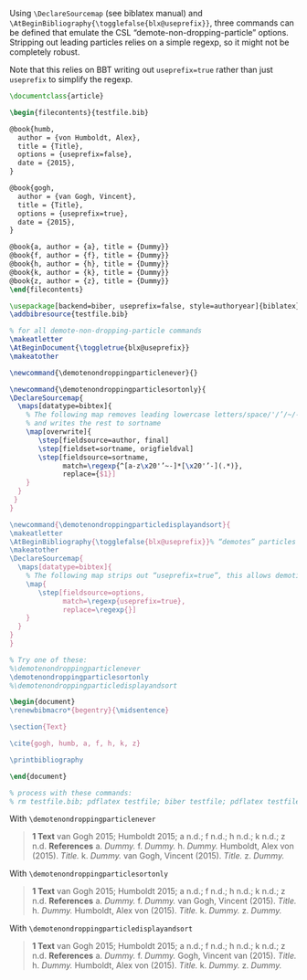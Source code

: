 Using `\DeclareSourcemap` (see biblatex manual) and `\AtBeginBibliography{\togglefalse{blx@useprefix}}`, three commands can be defined that emulate the CSL “demote-non-dropping-particle” options. Stripping out leading particles relies on a simple regexp, so it might not be completely robust.

Note that this relies on BBT writing out `useprefix=true` rather than just `useprefix` to simplify the regexp.

```latex
\documentclass{article}

\begin{filecontents}{testfile.bib}

@book{humb,
  author = {von Humboldt, Alex},
  title = {Title},
  options = {useprefix=false},
  date = {2015},
}

@book{gogh,
  author = {van Gogh, Vincent},
  title = {Title},
  options = {useprefix=true},
  date = {2015},
}

@book{a, author = {a}, title = {Dummy}}
@book{f, author = {f}, title = {Dummy}}
@book{h, author = {h}, title = {Dummy}}
@book{k, author = {k}, title = {Dummy}}
@book{z, author = {z}, title = {Dummy}}
\end{filecontents}

\usepackage[backend=biber, useprefix=false, style=authoryear]{biblatex}
\addbibresource{testfile.bib}

% for all demote-non-dropping-particle commands
\makeatletter
\AtBeginDocument{\toggletrue{blx@useprefix}}
\makeatother

\newcommand{\demotenondroppingparticlenever}{}

\newcommand{\demotenondroppingparticlesortonly}{
\DeclareSourcemap{
  \maps[datatype=bibtex]{
    % The following map removes leading lowercase letters/space/'/’/~/- from author 
    % and writes the rest to sortname
    \map[overwrite]{
       \step[fieldsource=author, final]
       \step[fieldset=sortname, origfieldval]
       \step[fieldsource=sortname,
             match=\regexp{^[a-z\x20'’~-]*[\x20'’-](.*)},
             replace={$1}]
    }
  }
 }
}

\newcommand{\demotenondroppingparticledisplayandsort}{
\makeatletter
\AtBeginBibliography{\togglefalse{blx@useprefix}}% “demotes” particles
\makeatother
\DeclareSourcemap{
  \maps[datatype=bibtex]{
    % The following map strips out “useprefix=true”, this allows demoting of particles
    \map{
       \step[fieldsource=options,
             match=\regexp{useprefix=true},
             replace=\regexp{}]
    }
  }
}
}

% Try one of these:
%\demotenondroppingparticlenever
\demotenondroppingparticlesortonly
%\demotenondroppingparticledisplayandsort

\begin{document}
\renewbibmacro*{begentry}{\midsentence}

\section{Text}

\cite{gogh, humb, a, f, h, k, z}

\printbibliography

\end{document}

% process with these commands:
% rm testfile.bib; pdflatex testfile; biber testfile; pdflatex testfile
```

With `\demotenondroppingparticlenever`

>**1 Text**
van Gogh 2015; Humboldt 2015; a n.d.; f n.d.; h n.d.; k n.d.; z n.d.
**References**
a. *Dummy.*
f. *Dummy.*
h. *Dummy.*
Humboldt, Alex von (2015). *Title.*
k. *Dummy.*
van Gogh, Vincent (2015). *Title.*
z. *Dummy.*

With `\demotenondroppingparticlesortonly`

>**1 Text**
van Gogh 2015; Humboldt 2015; a n.d.; f n.d.; h n.d.; k n.d.; z n.d.
**References**
a. *Dummy.*
f. *Dummy.*
van Gogh, Vincent (2015). *Title.* 
h. *Dummy.*
Humboldt, Alex von (2015). *Title.* 
k. *Dummy.*
z. *Dummy.*

With `\demotenondroppingparticledisplayandsort`

>**1 Text**
van Gogh 2015; Humboldt 2015; a n.d.; f n.d.; h n.d.; k n.d.; z n.d.
**References**
a. *Dummy.*
f. *Dummy.*
Gogh, Vincent van (2015). *Title.*
h. *Dummy.*
Humboldt, Alex von (2015). *Title.*
k. *Dummy.*
z. *Dummy.*
